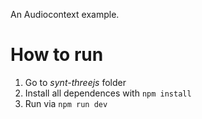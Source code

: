 An Audiocontext example.

# How to run
1. Go to *synt-threejs* folder
2. Install all dependences with `npm install`
3. Run via `npm run dev`
